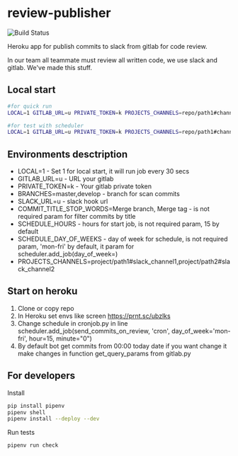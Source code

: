 # review-publisher

![Build Status](https://github.com/otis22/review-publisher/workflows/CI/badge.svg)


Heroku app for publish commits to slack from gitlab for code review.

In our team all teammate must review all written code, we use slack and gitlab. We've made this stuff. 

## Local start 

```bash
#for quick run
LOCAL=1 GITLAB_URL=u PRIVATE_TOKEN=k PROJECTS_CHANNELS=repo/path1#channel1 BRANCHES=master,develop SLACK_URL=u python main.py
```

```bash
#for test with scheduler
LOCAL=1 GITLAB_URL=u PRIVATE_TOKEN=k PROJECTS_CHANNELS=repo/path1#channel1 BRANCHES=master,develop SLACK_URL=u python cronjob.py
```


## Environments desctription
* LOCAL=1 - Set 1 for local start, it will run job every 30 secs
* GITLAB_URL=u - URL your gitlab 
* PRIVATE_TOKEN=k - Your gitlab private token
* BRANCHES=master,develop - branch for scan commits
* SLACK_URL=u - slack hook url
* COMMIT_TITLE_STOP_WORDS=Merge branch, Merge tag - is not required param for filter commits by title
* SCHEDULE_HOURS - hours for start job, is not required param, 15 by default
* SCHEDULE_DAY_OF_WEEKS - day of week for schedule, is not required param, 'mon-fri' by default, it param for scheduler.add_job(day_of_week=) 
* PROJECTS_CHANNELS=project/path1#slack_channel1,project/path2#slack_channel2

## Start on heroku
1. Clone or copy repo
1. In Heroku set envs like screen https://prnt.sc/ubzlks
1. Change schedule in cronjob.py in line scheduler.add_job(send_commits_on_review, 'cron', day_of_week='mon-fri', hour=15, minute="0")
1. By default bot get commits from 00:00 today date if you want change it make changes in function get_query_params from gitlab.py

## For developers 

Install 
```bash
pip install pipenv
pipenv shell
pipenv install --deploy --dev
```

Run tests
```bash
pipenv run check
```
